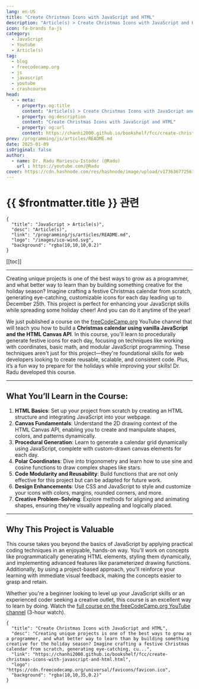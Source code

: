 ```yaml
---
lang: en-US
title: "Create Christmas Icons with JavaScript and HTML"
description: "Article(s) > Create Christmas Icons with JavaScript and HTML"
icon: fa-brands fa-js
category:
  - JavaScript
  - Youtube
  - Article(s)
tag:
  - blog
  - freecodecamp.org
  - js
  - javascript
  - youtube
  - crashcourse
head:
  - - meta:
    - property: og:title
      content: "Article(s) > Create Christmas Icons with JavaScript and HTML"
    - property: og:description
      content: "Create Christmas Icons with JavaScript and HTML"
    - property: og:url
      content: https://chanhi2000.github.io/bookshelf/fcc/create-christmas-icons-with-javascript-and-html.html
prev: /programming/js/articles/README.md
date: 2025-01-09
isOriginal: false
author:
  - name: Dr. Radu Mariescu-Istodor (@Radu)
    url : https://youtube.com/@Radu
cover: https://cdn.hashnode.com/res/hashnode/image/upload/v1736367725677/3d021d67-d8ee-4bde-af72-1c34b5c3170b.png
---
```


# {{ $frontmatter.title }} 관련

```component VPCard
{
  "title": "JavaScript > Article(s)",
  "desc": "Article(s)",
  "link": "/programming/js/articles/README.md",
  "logo": "/images/ico-wind.svg",
  "background": "rgba(10,10,10,0.2)"
}
```

[[toc]]

---

<SiteInfo
  name="Create Christmas Icons with JavaScript and HTML"
  desc="Creating unique projects is one of the best ways to grow as a programmer, and what better way to learn than by building something creative for the holiday season? Imagine crafting a festive Christmas calendar from scratch, generating eye-catching, cu..."
  url="https://freecodecamp.org/news/create-christmas-icons-with-javascript-and-html"
  logo="https://cdn.freecodecamp.org/universal/favicons/favicon.ico"
  preview="https://cdn.hashnode.com/res/hashnode/image/upload/v1736367725677/3d021d67-d8ee-4bde-af72-1c34b5c3170b.png"/>

Creating unique projects is one of the best ways to grow as a programmer, and what better way to learn than by building something creative for the holiday season? Imagine crafting a festive Christmas calendar from scratch, generating eye-catching, customizable icons for each day leading up to December 25th. This project is perfect for enhancing your JavaScript skills while spreading some holiday cheer! And you can do it anytime of the year!

We just published a course on the [<VPIcon icon="fa-brands fa-free-code-camp"/>freeCodeCamp.org](http://freeCodeCamp.org) YouTube channel that will teach you how to build a **Christmas calendar using vanilla JavaScript and the HTML Canvas API**. In this course, you'll learn to procedurally generate festive icons for each day, focusing on techniques like working with coordinates, basic math, and modular JavaScript programming. These techniques aren't just for this project—they're foundational skills for web developers looking to create reusable, scalable, and consistent code. Plus, it’s a fun way to prepare for the holidays while improving your skills! Dr. Radu developed this course.

---

## What You’ll Learn in the Course:

1. **HTML Basics**: Set up your project from scratch by creating an HTML structure and integrating JavaScript into your webpage.
2. **Canvas Fundamentals**: Understand the 2D drawing context of the HTML Canvas API, enabling you to create and manipulate shapes, colors, and patterns dynamically.
3. **Procedural Generation**: Learn to generate a calendar grid dynamically using JavaScript, complete with custom-drawn canvas elements for each day.
4. **Polar Coordinates**: Dive into trigonometry and learn how to use sine and cosine functions to draw complex shapes like stars.
5. **Code Modularity and Reusability**: Build functions that are not only effective for this project but can be adapted for future work.
6. **Design Enhancements**: Use CSS and JavaScript to style and customize your icons with colors, margins, rounded corners, and more.
7. **Creative Problem-Solving**: Explore methods for aligning and animating shapes, ensuring they’re visually appealing and logically placed.

---

## Why This Project is Valuable

This course takes you beyond the basics of JavaScript by applying practical coding techniques in an enjoyable, hands-on way. You'll work on concepts like programmatically generating HTML elements, styling them dynamically, and implementing advanced features like parameterized drawing functions. Additionally, by using a project-based approach, you'll reinforce your learning with immediate visual feedback, making the concepts easier to grasp and retain.

Whether you're a beginner looking to level up your JavaScript skills or an experienced coder seeking a creative outlet, this course is an excellent way to learn by doing. Watch the [<VPIcon icon="fa-brands fa-youtube"/>full course on the freeCodeCamp.org YouTube channel](https://youtu.be/07vQARYrJgw) (3-hour watch).

<VidStack src="youtube/07vQARYrJgw" />

<!-- TODO: add ARTICLE CARD -->
```component VPCard
{
  "title": "Create Christmas Icons with JavaScript and HTML",
  "desc": "Creating unique projects is one of the best ways to grow as a programmer, and what better way to learn than by building something creative for the holiday season? Imagine crafting a festive Christmas calendar from scratch, generating eye-catching, cu...",
  "link": "https://chanhi2000.github.io/bookshelf/fcc/create-christmas-icons-with-javascript-and-html.html",
  "logo": "https://cdn.freecodecamp.org/universal/favicons/favicon.ico",
  "background": "rgba(10,10,35,0.2)"
}
```
